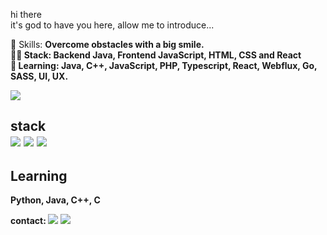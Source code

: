 hi there<br>
it's god to have you here, allow me to introduce...

  💼 Skills: <strong>Overcome obstacles with a big smile.<br>
  👩‍💻  Stack: <strong>Backend Java, Frontend JavaScript, HTML, CSS and React <br>
  🚀  Learning: <strong>Java, C++, JavaScript, PHP, Typescript, React, Webflux, Go, SASS, UI, UX.
  <br>
  
  <img src="https://user-images.githubusercontent.com/115652855/195688266-6a7b8475-b763-407d-b977-5d27fbb07f1f.png">
<br>

<div>
<h2> stack 
<br>
<div>
<img src="https://img.shields.io/badge/HTML-3776AB?style=for-the-badge&logo=html5&logoColor=white">
<img src="https://img.shields.io/badge/CSS3-53EB79?style=for-the-badge&logo=css3&logoColor=white">
<img src="https://img.shields.io/badge/JavaScript-EBD97C?style=for-the-badge&logo=javascript&logoColor=black">
</div>
 
<h2> Learning</h2>
<p>Python, Java, C++, C</p>

contact:
  <a target="_blank" href="https://mail.google.com/mail/u/0/#inbox?compose=DXDwSWxClLdbGXsfSRZQxnhWsJQRgFvLhrvjfGGzvrwJSxVFkZShmZHnvRgbmMHSLDBGXCKRBLpBvWmpcfMdjbSJqRdfwJLsgbgvvRKKRJhMPqbvPKVVSVdB"><img src="https://img.shields.io/badge/Gmail-D14836?style=for-the-badge&logo=gmail&logoColor=white"/></a>
  <a href="https://www.twitter.com/davittiw"><img src="https://img.shields.io/badge/Twitter-1DA1F2?style=for-the-badge&logo=twitter&logoColor=white"/></a>
</p>  
